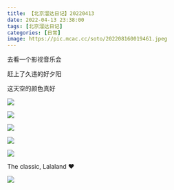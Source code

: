 ```yaml
---
title: 【北京溜达日记】20220413
date: 2022-04-13 23:38:00
tags: [北京溜达日记]
categories: [日常]
image: https://pic.mcac.cc/soto/202208160019461.jpeg
---
```


去看一个影视音乐会

赶上了久违的好夕阳

这天空的颜色真好

![](https://pic.mcac.cc/soto/202208160019178.jpeg)

![](https://pic.mcac.cc/soto/202208160019461.jpeg)

![](https://pic.mcac.cc/soto/202208160020831.jpeg)

![](https://pic.mcac.cc/soto/202208160020719.jpeg)

![](https://pic.mcac.cc/soto/202208160020874.jpeg)

The classic, Lalaland ❤

![](https://pic.mcac.cc/soto/202208160020439.JPG)
